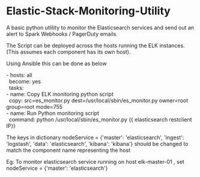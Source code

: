 # Elastic-Stack-Monitoring-Utility

A basic python utlility to monitor the Elasticsearch services and send out an alert to Spark Webhooks / PagerDuty emails. 

The Script can be deployed across the hosts running the ELK instances. (This assumes each component has its own host). 

Using Ansible this can be done as below

\- hosts: all  
   ` `become: yes  
   ` `tasks:  
      - name: Copy ELK monitoring python script  
        ` `copy: src=es_monitor.py dest=/usr/local/sbin/es_monitor.py owner=root group=root mode=755  
      - name: Run Python monitoring script  
        ` `command: python /usr/local/sbin/es_monitor.py {{ elasticsearch restclient IP}}  


The keys in dictionary  nodeService = {'master': 'elasticsearch', 'ingest': 'logstash', 'data': 'elasticsearch', 'kibana': 'kibana'} should be changed to match the component name representing the host 

Eg: To monitor elasticsearch service running on host elk-master-01 , set nodeService = {'master': 'elasticsearch'}

